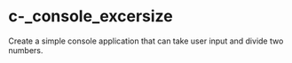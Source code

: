 # c-_console_excersize
Create a simple console application that can take user input and divide two numbers.

